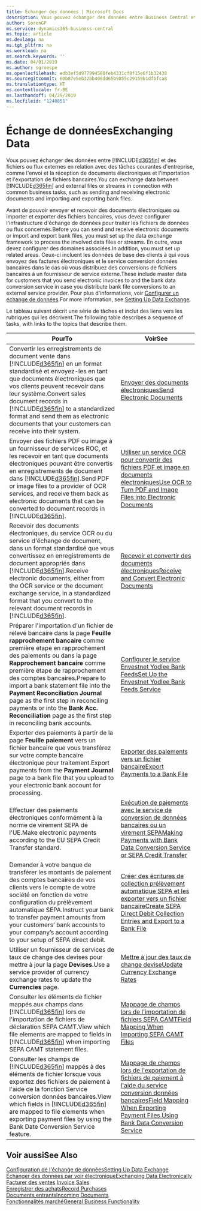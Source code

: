 ```yaml
---
title: Échanger des données | Microsoft Docs
description: Vous pouvez échanger des données entre Business Central et des fichiers ou flux externes en relation avec des tâches courantes d'entreprise, comme l'envoi et la réception de documents électroniques et l'importation et l'exportation de fichiers bancaires.
author: SorenGP
ms.service: dynamics365-business-central
ms.topic: article
ms.devlang: na
ms.tgt_pltfrm: na
ms.workload: na
ms.search.keywords: ''
ms.date: 04/01/2019
ms.author: sgroespe
ms.openlocfilehash: edb3ef5d977994588feb4331cf8f15e6f1b32438
ms.sourcegitcommit: 60b87e5eb32bb408dd65b9855c29159b1dfbfca8
ms.translationtype: HT
ms.contentlocale: fr-BE
ms.lasthandoff: 04/29/2019
ms.locfileid: "1240851"
---
```

# <a name="exchanging-data"></a><span data-ttu-id="f07b0-103">Échange de données</span><span class="sxs-lookup"><span data-stu-id="f07b0-103">Exchanging Data</span></span>
<span data-ttu-id="f07b0-104">Vous pouvez échanger des données entre [!INCLUDE[d365fin](includes/d365fin_md.md)] et des fichiers ou flux externes en relation avec des tâches courantes d'entreprise, comme l'envoi et la réception de documents électroniques et l'importation et l'exportation de fichiers bancaires.</span><span class="sxs-lookup"><span data-stu-id="f07b0-104">You can exchange data between [!INCLUDE[d365fin](includes/d365fin_md.md)] and external files or streams in connection with common business tasks, such as sending and receiving electronic documents and importing and exporting bank files.</span></span>  

<span data-ttu-id="f07b0-105">Avant de pouvoir envoyer et recevoir des documents électroniques ou importer et exporter des fichiers bancaires, vous devez configurer l'infrastructure d'échange de données pour traiter les fichiers de données ou flux concernés.</span><span class="sxs-lookup"><span data-stu-id="f07b0-105">Before you can send and receive electronic documents or import and export bank files, you must set up the data exchange framework to process the involved data files or streams.</span></span> <span data-ttu-id="f07b0-106">En outre, vous devez configurer des domaines associées.</span><span class="sxs-lookup"><span data-stu-id="f07b0-106">In addition, you must set up related areas.</span></span> <span data-ttu-id="f07b0-107">Ceux-ci incluent les données de base des clients à qui vous envoyez des factures électroniques et le service conversion données bancaires dans le cas où vous distribuez des conversions de fichiers bancaires à un fournisseur de service externe.</span><span class="sxs-lookup"><span data-stu-id="f07b0-107">These include master data for customers that you send electronic invoices to and the bank data conversion service in case you distribute bank file conversions to an external service provider.</span></span> <span data-ttu-id="f07b0-108">Pour plus d'informations, voir [Configurer un échange de données](across-set-up-data-exchange.md).</span><span class="sxs-lookup"><span data-stu-id="f07b0-108">For more information, see [Setting Up Data Exchange](across-set-up-data-exchange.md).</span></span>  

 <span data-ttu-id="f07b0-109">Le tableau suivant décrit une série de tâches et inclut des liens vers les rubriques qui les décrivent.</span><span class="sxs-lookup"><span data-stu-id="f07b0-109">The following table describes a sequence of tasks, with links to the topics that describe them.</span></span>  

|<span data-ttu-id="f07b0-110">**Pour**</span><span class="sxs-lookup"><span data-stu-id="f07b0-110">**To**</span></span>|<span data-ttu-id="f07b0-111">**Voir**</span><span class="sxs-lookup"><span data-stu-id="f07b0-111">**See**</span></span>|  
|------------|-------------|  
|<span data-ttu-id="f07b0-112">Convertir les enregistrements de document vente dans [!INCLUDE[d365fin](includes/d365fin_md.md)] en un format standardisé et envoyez\-les en tant que documents électroniques que vos clients peuvent recevoir dans leur système.</span><span class="sxs-lookup"><span data-stu-id="f07b0-112">Convert sales document records in [!INCLUDE[d365fin](includes/d365fin_md.md)] to a standardized format and send them as electronic documents that your customers can receive into their system.</span></span>|[<span data-ttu-id="f07b0-113">Envoyer des documents électroniques</span><span class="sxs-lookup"><span data-stu-id="f07b0-113">Send Electronic Documents</span></span>](sales-how-to-send-electronic-documents.md)|  
|<span data-ttu-id="f07b0-114">Envoyer des fichiers PDF ou image à un fournisseur de services ROC, et les recevoir en tant que documents électroniques pouvant être convertis en enregistrements de document dans [!INCLUDE[d365fin](includes/d365fin_md.md)].</span><span class="sxs-lookup"><span data-stu-id="f07b0-114">Send PDF or image files to a provider of OCR services, and receive them back as electronic documents that can be converted to document records in [!INCLUDE[d365fin](includes/d365fin_md.md)].</span></span>|[<span data-ttu-id="f07b0-115">Utiliser un service OCR pour convertir des fichiers PDF et image en documents électroniques</span><span class="sxs-lookup"><span data-stu-id="f07b0-115">Use OCR to Turn PDF and Image Files into Electronic Documents</span></span>](across-how-use-ocr-pdf-images-files.md)|  
|<span data-ttu-id="f07b0-116">Recevoir des documents électroniques, du service OCR ou du service d'échange de document, dans un format standardisé que vous convertissez en enregistrements de document appropriés dans [!INCLUDE[d365fin](includes/d365fin_md.md)].</span><span class="sxs-lookup"><span data-stu-id="f07b0-116">Receive electronic documents, either from the OCR service or the document exchange service, in a standardized format that you convert to the relevant document records in [!INCLUDE[d365fin](includes/d365fin_md.md)].</span></span>|[<span data-ttu-id="f07b0-117">Recevoir et convertir des documents électroniques</span><span class="sxs-lookup"><span data-stu-id="f07b0-117">Receive and Convert Electronic Documents</span></span>](purchasing-how-to-receive-and-convert-electronic-documents.md)|  
|<span data-ttu-id="f07b0-118">Préparer l'importation d'un fichier de relevé bancaire dans la page **Feuille rapprochement bancaire** comme première étape en rapprochement des paiements ou dans la page **Rapprochement bancaire** comme première étape de rapprochement des comptes bancaires.</span><span class="sxs-lookup"><span data-stu-id="f07b0-118">Prepare to import a bank statement file into the **Payment Reconciliation Journal** page as the first step in reconciling payments or into the **Bank Acc. Reconciliation** page as the first step in reconciling bank accounts.</span></span>|[<span data-ttu-id="f07b0-119">Configurer le service Envestnet Yodlee Bank Feeds</span><span class="sxs-lookup"><span data-stu-id="f07b0-119">Set Up the Envestnet Yodlee Bank Feeds Service</span></span>](bank-how-setup-bank-statement-service.md)|  
|<span data-ttu-id="f07b0-120">Exporter des paiements à partir de la page **Feuille paiement** vers un fichier bancaire que vous transférez sur votre compte bancaire électronique pour traitement.</span><span class="sxs-lookup"><span data-stu-id="f07b0-120">Export payments from the **Payment Journal** page to a bank file that you upload to your electronic bank account for processing.</span></span>|[<span data-ttu-id="f07b0-121">Exporter des paiements vers un fichier bancaire</span><span class="sxs-lookup"><span data-stu-id="f07b0-121">Export Payments to a Bank File</span></span>](payables-how-export-payments-bank-file.md)|
|<span data-ttu-id="f07b0-122">Effectuer des paiements électroniques conformément à la norme de virement SEPA de l'UE.</span><span class="sxs-lookup"><span data-stu-id="f07b0-122">Make electronic payments according to the EU SEPA Credit Transfer standard.</span></span>|[<span data-ttu-id="f07b0-123">Exécution de paiements avec le service de conversion de données bancaires ou un virement SEPA</span><span class="sxs-lookup"><span data-stu-id="f07b0-123">Making Payments with Bank Data Conversion Service or SEPA Credit Transfer</span></span>](finance-make-payments-with-bank-data-conversion-service-or-sepa-credit-transfer.md)|  
|<span data-ttu-id="f07b0-124">Demander à votre banque de transférer les montants de paiement des comptes bancaires de vos clients vers le compte de votre société en fonction de votre configuration du prélèvement automatique SEPA.</span><span class="sxs-lookup"><span data-stu-id="f07b0-124">Instruct your bank to transfer payment amounts from your customers’ bank accounts to your company’s account according to your setup of SEPA direct debit.</span></span>|[<span data-ttu-id="f07b0-125">Créer des écritures de collection prélèvement automatique SEPA et les exporter vers un fichier bancaire</span><span class="sxs-lookup"><span data-stu-id="f07b0-125">Create SEPA Direct Debit Collection Entries and Export to a Bank File</span></span>](finance-how-create-sepa-direct-debit-collection-entries-export-bank-file.md)|  
|<span data-ttu-id="f07b0-126">Utiliser un fournisseur de services de taux de change des devises pour mettre à jour la page **Devises**.</span><span class="sxs-lookup"><span data-stu-id="f07b0-126">Use a service provider of currency exchange rates to update the **Currencies** page.</span></span>|[<span data-ttu-id="f07b0-127">Mettre à jour des taux de change devise</span><span class="sxs-lookup"><span data-stu-id="f07b0-127">Update Currency Exchange Rates</span></span>](finance-how-update-currencies.md)|  
|<span data-ttu-id="f07b0-128">Consulter les éléments de fichier mappés aux champs dans [!INCLUDE[d365fin](includes/d365fin_md.md)] lors de l'importation de fichiers de déclaration SEPA CAMT.</span><span class="sxs-lookup"><span data-stu-id="f07b0-128">View which file elements are mapped to fields in [!INCLUDE[d365fin](includes/d365fin_md.md)] when importing SEPA CAMT statement files.</span></span>|[<span data-ttu-id="f07b0-129">Mappage de champs lors de l'importation de fichiers SEPA CAMT</span><span class="sxs-lookup"><span data-stu-id="f07b0-129">Field Mapping When Importing SEPA CAMT Files</span></span>](across-field-mapping-when-importing-sepa-camt-files.md)|  
|<span data-ttu-id="f07b0-130">Consulter les champs de [!INCLUDE[d365fin](includes/d365fin_md.md)] mappés à des éléments de fichier lorsque vous exportez des fichiers de paiement à l'aide de la fonction Service conversion données bancaires.</span><span class="sxs-lookup"><span data-stu-id="f07b0-130">View which fields in [!INCLUDE[d365fin](includes/d365fin_md.md)] are mapped to file elements when exporting payment files by using the Bank Date Conversion Service feature.</span></span>|[<span data-ttu-id="f07b0-131">Mappage de champs lors de l'exportation de fichiers de paiement à l'aide du service conversion données bancaires</span><span class="sxs-lookup"><span data-stu-id="f07b0-131">Field Mapping When Exporting Payment Files Using Bank Data Conversion Service</span></span>](across-field-mapping-when-exporting-payment-files-using-bank-data-conversion-service.md)|  

## <a name="see-also"></a><span data-ttu-id="f07b0-132">Voir aussi</span><span class="sxs-lookup"><span data-stu-id="f07b0-132">See Also</span></span>  
[<span data-ttu-id="f07b0-133">Configuration de l'échange de données</span><span class="sxs-lookup"><span data-stu-id="f07b0-133">Setting Up Data Exchange</span></span>](across-set-up-data-exchange.md)  
[<span data-ttu-id="f07b0-134">Échanger des données par voir électronique</span><span class="sxs-lookup"><span data-stu-id="f07b0-134">Exchanging Data Electronically</span></span>](across-data-exchange.md)  
<span data-ttu-id="f07b0-135">[Facturer des ventes](sales-how-invoice-sales.md) </span><span class="sxs-lookup"><span data-stu-id="f07b0-135">[Invoice Sales](sales-how-invoice-sales.md) </span></span>  
[<span data-ttu-id="f07b0-136">Enregistrer des achats</span><span class="sxs-lookup"><span data-stu-id="f07b0-136">Record Purchases</span></span>](purchasing-how-record-purchases.md)  
[<span data-ttu-id="f07b0-137">Documents entrants</span><span class="sxs-lookup"><span data-stu-id="f07b0-137">Incoming Documents</span></span>](across-income-documents.md)  
[<span data-ttu-id="f07b0-138">Fonctionnalités marché</span><span class="sxs-lookup"><span data-stu-id="f07b0-138">General Business Functionality</span></span>](ui-across-business-areas.md)  
